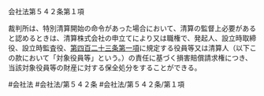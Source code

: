 会社法第５４２条第１項

裁判所は、特別清算開始の命令があった場合において、清算の監督上必要があると認めるときは、清算株式会社の申立てにより又は職権で、発起人、設立時取締役、設立時監査役、[第四百二十三条第一項](会社法＿＿＿＿第４２３条第１項)に規定する役員等又は清算人（以下この款において「対象役員等」という。）の責任に基づく損害賠償請求権につき、当該対象役員等の財産に対する保全処分をすることができる。

#会社法
#会社法/第５４２条
#会社法/第５４２条/第１項
